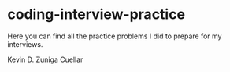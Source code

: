 # coding-interview-practice

Here you can find all the practice problems I did to prepare for my interviews.

Kevin D. Zuniga Cuellar
